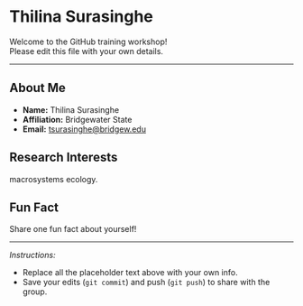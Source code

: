 # Thilina Surasinghe

Welcome to the GitHub training workshop!  
Please edit this file with your own details.

---

## About Me
- **Name:** Thilina Surasinghe  
- **Affiliation:** Bridgewater State  
- **Email:** tsurasinghe@bridgew.edu  

## Research Interests
macrosystems ecology.  

## Fun Fact
Share one fun fact about yourself!  

---

*Instructions:*  
- Replace all the placeholder text above with your own info.  
- Save your edits (`git commit`) and push (`git push`) to share with the group.  
